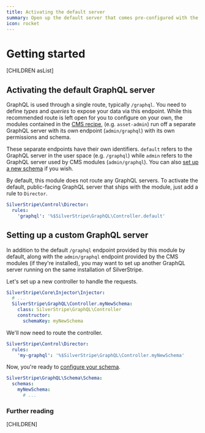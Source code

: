 ```yaml
---
title: Activating the default server
summary: Open up the default server that comes pre-configured with the module
icon: rocket
---
```


# Getting started

[CHILDREN asList]

## Activating the default GraphQL server

GraphQL is used through a single route, typically `/graphql`. You need
to define *types* and *queries* to expose your data via this endpoint. While this recommended
route is left open for you to configure on your own, the modules contained in the [CMS recipe](https://github.com/silverstripe/recipe-cms),
 (e.g. `asset-admin`) run off a separate GraphQL server with its own endpoint
 (`admin/graphql`) with its own permissions and schema.

These separate endpoints have their own identifiers. `default` refers to the GraphQL server
in the user space (e.g. `/graphql`) while `admin` refers to the GraphQL server used by CMS modules
(`admin/graphql`). You can also [set up a new schema](#setting-up-a-custom-graphql-server) if you wish.

By default, this module does not route any GraphQL servers. To activate the default,
public-facing GraphQL server that ships with the module, just add a rule to `Director`.

```yaml
SilverStripe\Control\Director:
  rules:
    'graphql': '%$SilverStripe\GraphQL\Controller.default'
```

## Setting up a custom GraphQL server

In addition to the default `/graphql` endpoint provided by this module by default,
along with the `admin/graphql` endpoint provided by the CMS modules (if they're installed),
you may want to set up another GraphQL server running on the same installation of SilverStripe.

Let's set up a new controller to handle the requests.

```yaml
SilverStripe\Core\Injector\Injector:
  # ...
  SilverStripe\GraphQL\Controller.myNewSchema:
    class: SilverStripe\GraphQL\Controller
    constructor:
      schemaKey: myNewSchema

```


We'll now need to route the controller.

```yaml
SilverStripe\Control\Director:
  rules:
    'my-graphql': '%$SilverStripe\GraphQL\Controller.myNewSchema'
```

Now, you're ready to [configure your schema](configuring_your_schema.md).

```yaml
SilverStripe\GraphQL\Schema\Schema:
  schemas:
    myNewSchema:
      # ...
```

### Further reading

[CHILDREN]
